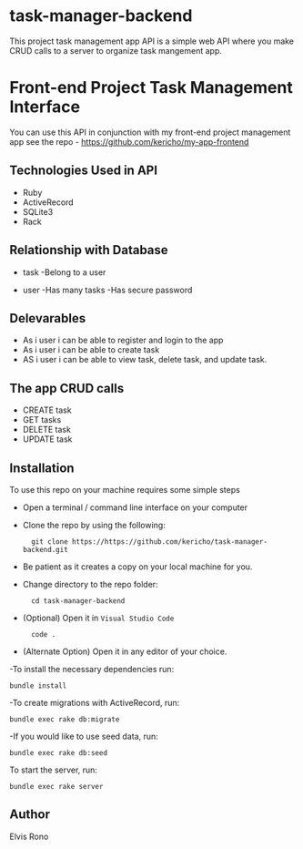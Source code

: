 # task-manager-backend
This project task management app API is a simple web API where you make CRUD calls to a server to organize task mangement app.


# Front-end Project Task Management Interface
You can use this API in conjunction with my front-end project management app see the repo - https://github.com/kericho/my-app-frontend

## Technologies Used in API
- Ruby
- ActiveRecord
- SQLite3
- Rack

## Relationship with Database
+ task
 -Belong to a user

+ user
 -Has many tasks
 -Has secure password

 ## Delevarables
 - As i user i can be able to register and login to the app
 - As i user i can be able to create task
 - AS i user i can be able to view task, delete task, and update task.



## The app CRUD calls
- CREATE task
- GET tasks
- DELETE task
- UPDATE task

 ## Installation

To use this repo on your machine requires some simple steps

- Open a terminal / command line interface on your computer
- Clone the repo by using the following:

        git clone https://https://github.com/kericho/task-manager-backend.git

- Be patient as it creates a copy on your local machine for you.
- Change directory to the repo folder:

        cd task-manager-backend

- (Optional) Open it in ``Visual Studio Code``

        code .

- (Alternate Option) Open it in any editor of your choice.

-To install the necessary dependencies run:

    bundle install

-To create migrations with ActiveRecord, run:

    bundle exec rake db:migrate

-If you would like to use seed data, run:

    bundle exec rake db:seed

To start the server, run:

    bundle exec rake server

## Author
Elvis Rono
